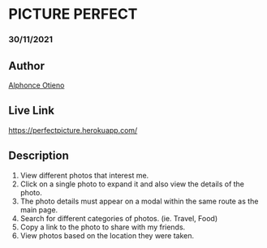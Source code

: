 # PICTURE PERFECT
### 30/11/2021
## Author
[Alphonce Otieno](https://github.com/alphonce-otieno-odhiambo)

## Live Link
https://perfectpicture.herokuapp.com/

## Description
1. View different photos that interest me.
2. Click on a single photo to expand it and also view the details of the photo. 
3. The photo details must  appear on a modal within the same route as the main page.
4. Search for different categories of photos. (ie. Travel, Food)
5. Copy a link to the photo to share with my friends.
6. View photos based on the location they were taken.